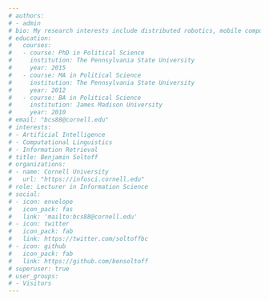 ```yaml
---
# authors:
# - admin
# bio: My research interests include distributed robotics, mobile computing and programmable matter.
# education:
#   courses:
#   - course: PhD in Political Science
#     institution: The Pennsylvania State University
#     year: 2015
#   - course: MA in Political Science
#     institution: The Pennsylvania State University
#     year: 2012
#   - course: BA in Political Science
#     institution: James Madison University
#     year: 2010
# email: "bcs88@cornell.edu"
# interests:
# - Artificial Intelligence
# - Computational Linguistics
# - Information Retrieval
# title: Benjamin Soltoff
# organizations:
# - name: Cornell University
#   url: "https://infosci.cornell.edu"
# role: Lecturer in Information Science
# social:
# - icon: envelope
#   icon_pack: fas
#   link: 'mailto:bcs88@cornell.edu'
# - icon: twitter
#   icon_pack: fab
#   link: https://twitter.com/soltoffbc
# - icon: github
#   icon_pack: fab
#   link: https://github.com/bensoltoff
# superuser: true
# user_groups:
# - Visitors
---
```


